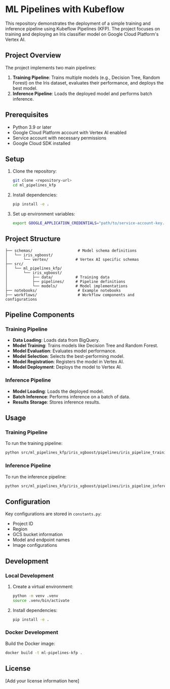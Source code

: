 # ML Pipelines with Kubeflow

This repository demonstrates the deployment of a simple training and inference pipeline using Kubeflow Pipelines (KFP). The project focuses on training and deploying an Iris classifier model on Google Cloud Platform's Vertex AI.

## Project Overview

The project implements two main pipelines:
1. **Training Pipeline**: Trains multiple models (e.g., Decision Tree, Random Forest) on the Iris dataset, evaluates their performance, and deploys the best model.
2. **Inference Pipeline**: Loads the deployed model and performs batch inference.

## Prerequisites

- Python 3.9 or later
- Google Cloud Platform account with Vertex AI enabled
- Service account with necessary permissions
- Google Cloud SDK installed

## Setup

1. Clone the repository:
   ```bash
   git clone <repository-url>
   cd ml_pipelines_kfp
   ```

2. Install dependencies:
   ```bash
   pip install -e .
   ```

3. Set up environment variables:
   ```bash
   export GOOGLE_APPLICATION_CREDENTIALS="path/to/service-account-key.json"
   ```

## Project Structure

```
├── schemas/                    # Model schema definitions
│   └── iris_xgboost/
│       └── vertex/            # Vertex AI specific schemas
├── src/
│   └── ml_pipelines_kfp/
│       └── iris_xgboost/
│           ├── data/          # Training data
│           ├── pipelines/     # Pipeline definitions
│           └── models/        # Model implementations
├── notebooks/                  # Example notebooks
├── workflows/                  # Workflow components and configurations
```

## Pipeline Components

### Training Pipeline
- **Data Loading**: Loads data from BigQuery.
- **Model Training**: Trains models like Decision Tree and Random Forest.
- **Model Evaluation**: Evaluates model performance.
- **Model Selection**: Selects the best-performing model.
- **Model Registration**: Registers the model in Vertex AI.
- **Model Deployment**: Deploys the model to Vertex AI.

### Inference Pipeline
- **Model Loading**: Loads the deployed model.
- **Batch Inference**: Performs inference on a batch of data.
- **Results Storage**: Stores inference results.

## Usage

### Training Pipeline

To run the training pipeline:
```bash
python src/ml_pipelines_kfp/iris_xgboost/pipelines/iris_pipeline_training.py
```

### Inference Pipeline

To run the inference pipeline:
```bash
python src/ml_pipelines_kfp/iris_xgboost/pipelines/iris_pipeline_inference.py
```

## Configuration

Key configurations are stored in `constants.py`:
- Project ID
- Region
- GCS bucket information
- Model and endpoint names
- Image configurations

## Development

### Local Development
1. Create a virtual environment:
   ```bash
   python -m venv .venv
   source .venv/bin/activate
   ```
2. Install dependencies:
   ```bash
   pip install -e .
   ```

### Docker Development
Build the Docker image:
```bash
docker build -t ml-pipelines-kfp .
```

## License

[Add your license information here]